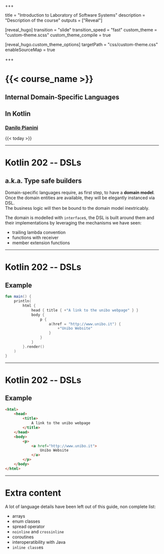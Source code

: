  
+++

title = "Introduction to Laboratory of Software Systems"
description = "Description of the course"
outputs = ["Reveal"]

[reveal_hugo]
transition = "slide"
transition_speed = "fast"
custom_theme = "custom-theme.scss"
custom_theme_compile = true

[reveal_hugo.custom_theme_options]
targetPath = "css/custom-theme.css"
enableSourceMap = true

+++

# {{< course_name >}}

## Internal Domain-Specific Languages
## In Kotlin

### [Danilo Pianini](mailto:danilo.pianini@unibo.it)

{{< today >}}

---

# Kotlin 202 -- DSLs

## a.k.a. Type safe builders

Domain-specific languages require, as first step, to have a **domain model**.
<br/>
Once the domain entities are available,
they will be elegantly instanced via DSL.
<br/>
The business logic will then be bound to the domain model inextricably.

The domain is modelled with `interface`s,
the DSL is built around them and their implementations by leveraging the mechanisms we have seen:
* trailing lambda convention
* functions with receiver
* member extension functions

---

# Kotlin 202 -- DSLs

## Example

```kotlin
fun main() {
    println(
        html {
            head { title { +"A link to the unibo webpage" } }
            body {
                p {
                    a(href = "http://www.unibo.it") {
                        +"Unibo Website"
                    }
                }
            }
        }.render()
    )
}
```

---

# Kotlin 202 -- DSLs

## Example

```html
<html>
	<head>
		<title>
			A link to the unibo webpage
		</title>
	</head>
	<body>
		<p>
			<a href="http://www.unibo.it">
				Unibo Website
			</a>
		</p>
	</body>
</html>
```

---

# Extra content

A lot of language details have been left out of this guide, non complete list:
* arrays
* enum classes
* spread operator
* `noinline` and `crossinline`
* coroutines
* interoperatibility with Java
* `inline class`es
